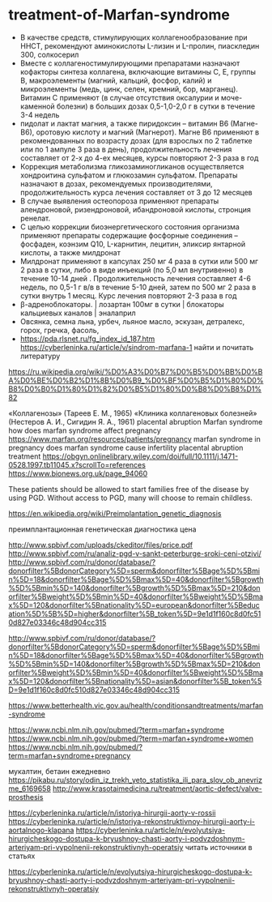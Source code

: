 # treatment-of-Marfan-syndrome
+ В качестве средств, стимулирующих коллагенообразование при ННСТ, рекомендуют аминокислоты L-лизин и L-пролин, пиаскледин 300, солкосерил
+ Вместе с коллагеностимулирующими препаратами назначают кофакторы синтеза коллагена, включающие витамины С, Е, группы В, макроэлементы (магний, кальций, фосфор, калий) и микроэлементы (медь, цинк, селен, кремний, бор, марганец). Витамин С применяют (в случае отсутствия оксалурии и моче-каменной болезни) в больших дозах 0,5-1,0-2,0 г в сутки в течение 3-4 недель
+ пидолат и лактат магния, а также  пиридоксин – витамин В6 (Магне-В6), оротовую кислоту и магний (Магнерот). Магне В6 применяют в рекомендованных по возрасту дозах (для взрослых по 2 таблетке или по 1 ампуле 3 раза в день), продолжительность лечения составляет от 2-х до 4-ех месяцев, курсы повторяют 2-3 раза в год
+ Коррекция метаболизма гликозаминогликанов осуществляется хондроитина сульфатом и глюкозамин сульфатом. Препараты назначают в дозах, рекомендуемых производителями, продолжительность курса лечения составляет от 3 до 12 месяцев
+ В случае выявления остеопороза применяют препараты алендроновой, ризендроновой, ибандроновой кислоты, стронция ренелат. 
+ С целью коррекции биоэнергетического состояния организма применяют препараты содержащие фосфорные соединения – фосфаден, коэнзим Q10, L-карнитин, лецитин, эликсир янтарной кислоты, а также милдронат
+ Милдронат применяют в капсулах 250 мг 4 раза в сутки или 500 мг 2 раза в сутки, либо в виде инъекций (по 5,0 мл внутривенно) в течение 10-14 дней . Продолжительность лечения составляет 4-6 недель, по 0,5-1 г в/в в течение 5-10 дней, затем по 500 мг 2 раза в сутки внутрь 1 месяц. Курс лечения повторяют 2-3 раза в год
+ β-адреноблокаторы. | лозартан 100мг в сутки | блокаторы кальциевых каналов | эналаприл
+ Овсянка, семна льна, урбеч, льяное масло, эскузан, детралекс, горох, гречка, фасоль, 
+ https://pda.rlsnet.ru/fg_index_id_187.htm
https://cyberleninka.ru/article/v/sindrom-marfana-1 найти и почитать литературу

https://ru.wikipedia.org/wiki/%D0%A3%D0%B7%D0%B5%D0%BB%D0%BA%D0%BE%D0%B2%D1%8B%D0%B9_%D0%BF%D0%B5%D1%80%D0%B8%D0%B0%D1%80%D1%82%D0%B5%D1%80%D0%B8%D0%B8%D1%82

«Коллагенозы» (Тареев Е. М., 1965)
«Клиника коллагеновых болезней» (Нестеров А. И., Сигидин Я. А., 1961)
placental abruption Marfan syndrome
how does marfan syndrome affect pregnancy
https://www.marfan.org/resources/patients/pregnancy
marfan syndrome in pregnancy
does marfan syndrome cause infertility
placental abruption treatment
https://obgyn.onlinelibrary.wiley.com/doi/full/10.1111/j.1471-0528.1997.tb11045.x?scrollTo=references
https://www.bionews.org.uk/page_94060

These patients should be allowed to start families free of the disease by using PGD. Without access to PGD, many will choose to remain childless.

https://en.wikipedia.org/wiki/Preimplantation_genetic_diagnosis

преимплантационная генетическая диагностика цена


http://www.spbivf.com/uploads/ckeditor/files/price.pdf
http://www.spbivf.com/ru/analiz-pgd-v-sankt-peterburge-sroki-ceni-otzivi/
http://www.spbivf.com/ru/donor/database/?donorfilter%5BdonorCategory%5D=sperm&donorfilter%5Bage%5D%5Bmin%5D=18&donorfilter%5Bage%5D%5Bmax%5D=40&donorfilter%5Bgrowth%5D%5Bmin%5D=140&donorfilter%5Bgrowth%5D%5Bmax%5D=210&donorfilter%5Bweight%5D%5Bmin%5D=40&donorfilter%5Bweight%5D%5Bmax%5D=120&donorfilter%5Bnationality%5D=european&donorfilter%5Beducation%5D%5B%5D=higher&donorfilter%5B_token%5D=9e1d1f160c8d0fc510d827e03346c48d904cc315

http://www.spbivf.com/ru/donor/database/?donorfilter%5BdonorCategory%5D=sperm&donorfilter%5Bage%5D%5Bmin%5D=18&donorfilter%5Bage%5D%5Bmax%5D=40&donorfilter%5Bgrowth%5D%5Bmin%5D=140&donorfilter%5Bgrowth%5D%5Bmax%5D=210&donorfilter%5Bweight%5D%5Bmin%5D=40&donorfilter%5Bweight%5D%5Bmax%5D=120&donorfilter%5Bnationality%5D=asian&donorfilter%5B_token%5D=9e1d1f160c8d0fc510d827e03346c48d904cc315

https://www.betterhealth.vic.gov.au/health/conditionsandtreatments/marfan-syndrome

https://www.ncbi.nlm.nih.gov/pubmed/?term=marfan+syndrome
https://www.ncbi.nlm.nih.gov/pubmed/?term=marfan+syndrome+women
https://www.ncbi.nlm.nih.gov/pubmed/?term=marfan+syndrome+pregnancy

мукалтин, бетаин ежедневно https://pikabu.ru/story/odin_iz_trekh_yeto_statistika_ili_para_slov_ob_anevrizme_6169658
http://www.krasotaimedicina.ru/treatment/aortic-defect/valve-prosthesis

https://cyberleninka.ru/article/n/istoriya-hirurgii-aorty-v-rossii
https://cyberleninka.ru/article/n/istoriya-rekonstruktivnoy-hirurgii-aorty-i-aortalnogo-klapana
https://cyberleninka.ru/article/n/evolyutsiya-hirurgicheskogo-dostupa-k-bryushnoy-chasti-aorty-i-podvzdoshnym-arteriyam-pri-vypolnenii-rekonstruktivnyh-operatsiy читать источники в статьях

https://cyberleninka.ru/article/n/evolyutsiya-hirurgicheskogo-dostupa-k-bryushnoy-chasti-aorty-i-podvzdoshnym-arteriyam-pri-vypolnenii-rekonstruktivnyh-operatsiy
